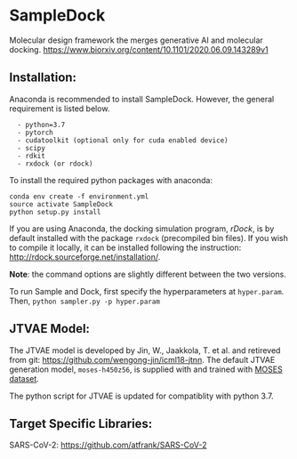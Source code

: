 # SampleDock
Molecular design framework the merges generative AI and molecular docking. https://www.biorxiv.org/content/10.1101/2020.06.09.143289v1

## Installation:
Anaconda is recommended to install SampleDock. However, the general requirement is listed below.
```
  - python=3.7
  - pytorch
  - cudatoolkit (optional only for cuda enabled device)
  - scipy
  - rdkit
  - rxdock (or rdock)
```
To install the required python packages with anaconda:
```
conda env create -f environment.yml
source activate SampleDock
python setup.py install
```
If you are using Anaconda, the docking simulation program, *rDock*, is by default installed with the package `rxdock` (precompiled bin files). If you wish to compile it locally, it can be installed following the instruction: http://rdock.sourceforge.net/installation/. 

**Note**: the command options are slightly different between the two versions.

To run Sample and Dock, first specify the hyperparameters at `hyper.param`. Then, `python sampler.py -p hyper.param`

## JTVAE Model:
The JTVAE model is developed by Jin, W., Jaakkola, T. et al. and retireved from git: https://github.com/wengong-jin/icml18-jtnn. The default JTVAE generation model, `moses-h450z56`, is supplied with and trained with [MOSES dataset](https://github.com/molecularsets/moses).

The python script for JTVAE is updated for compatiblity with python 3.7.

## Target Specific Libraries:
SARS-CoV-2: https://github.com/atfrank/SARS-CoV-2

